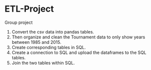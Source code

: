 # ETL-Project
Group project

1. Convert the csv data into pandas tables. 
2. Then organize and clean the Tournament data to only show years between 1985 and 2015.
3. Create corresponding tables in SQL. 
4. Create a connection to SQL and upload the dataframes to the SQL tables. 
5. Join the two tables within SQL.   
